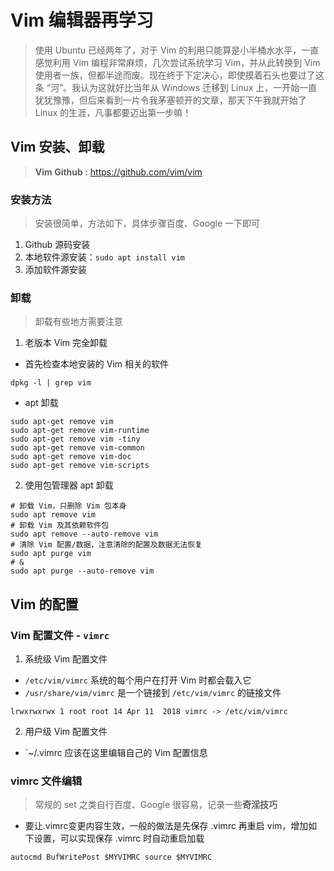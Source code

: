# Vim 编辑器再学习

> 使用 Ubuntu 已经两年了，对于 Vim 的利用只能算是小半桶水水平，一直感觉利用 Vim 编程非常麻烦，几次尝试系统学习 Vim，并从此转换到 Vim 使用者一族，但都半途而废。现在终于下定决心，即使摸着石头也要过了这条 “河”。我认为这就好比当年从 Windows 迁移到 Linux 上，一开始一直犹犹豫豫，但后来看到一片令我茅塞顿开的文章，那天下午我就开始了 Linux 的生涯，凡事都要迈出第一步嘛！

## Vim 安装、卸载

> **Vim Github :** https://github.com/vim/vim

### 安装方法

> 安装很简单，方法如下，具体步骤百度、Google 一下即可

1. Github 源码安装
2. 本地软件源安装：`sudo apt install vim`
3. 添加软件源安装

### 卸载

> 卸载有些地方需要注意

1. 老版本 Vim 完全卸载

* 首先检查本地安装的 Vim 相关的软件

``` shell
dpkg -l | grep vim
```

* apt 卸载

``` shell
sudo apt-get remove vim
sudo apt-get remove vim-runtime
sudo apt-get remove vim -tiny
sudo apt-get remove vim-common
sudo apt-get remove vim-doc
sudo apt-get remove vim-scripts
```

2. 使用包管理器 apt 卸载

``` shell
# 卸载 Vim，只删除 Vim 包本身
sudo apt remove vim
# 卸载 Vim 及其依赖软件包
sudo apt remove --auto-remove vim
# 清除 Vim 配置/数据，注意清除的配置及数据无法恢复
sudo apt purge vim
# &
sudo apt purge --auto-remove vim
```

## Vim 的配置

### Vim 配置文件 - `vimrc`

1. 系统级 Vim 配置文件

* `/etc/vim/vimrc`
系统的每个用户在打开 Vim 时都会载入它
* `/usr/share/vim/vimrc`
是一个链接到 `/etc/vim/vimrc` 的链接文件
``` shell
lrwxrwxrwx 1 root root 14 Apr 11  2018 vimrc -> /etc/vim/vimrc
```
2. 用户级 Vim 配置文件

* `~/.vimrc
应该在这里编辑自己的 Vim 配置信息

### vimrc 文件编辑

> 常规的 set 之类自行百度、Google 很容易，记录一些**奇淫技巧**

* 要让.vimrc变更内容生效，一般的做法是先保存 .vimrc 再重启 vim，增加如下设置，可以实现保存 .vimrc 时自动重启加载
``` shell
autocmd BufWritePost $MYVIMRC source $MYVIMRC
```




